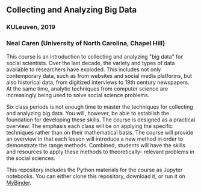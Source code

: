 ## Collecting and Analyzing Big Data
### KULeuven, 2019
### Neal Caren (University of North Carolina, Chapel Hill)
This course is an introduction to collecting and analyzing "big data" for social scientists. Over the last decade, the variety and types of data available to researchers have exploded. This includes not only contemporary data, such as from websites and social media platforms, but also historical data, from digitized interviews to 19th century newspapers. At the same time, analytic techniques from computer science are increasingly being used to solve social science problems.
Six class periods is not enough time to master the techniques for collecting and analyzing big data. You will, however, be able to establish the foundation for developing these skills. The course is designed as a practical overview. The emphasis each class will be on applying the specific techniques rather than on their mathematical basis. The course will provide an overview in that each lesson will introduce a new method in order to demonstrate the range methods. Combined, students will have the skills and resources to apply these methods to theoretically- relevant problems in the social sciences.

This repository includes the Python materials for the course as Jupyter notebooks. You can either clone this repository, download it, or run it on [MyBinder](https://mybinder.org/v2/gh/nealcaren/KULeuvenBigData/master).

